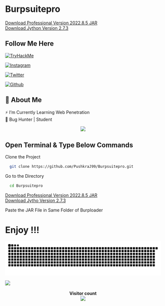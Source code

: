 # Burpsuitepro
[Download Professional Version 2022.8.5 JAR]( https://portswigger.net/burp/releases/professional-community-2022-8-5 ) <br>
[Download Jython Version 2.7.3]( https://repo1.maven.org/maven2/org/python/jython-installer/2.7.3/jython-installer-2.7.3.jar )



## Follow Me Here
[![TryHackMe](https://img.shields.io/badge/TryHackMe-%23D42029.svg?logo=TryHackMe&logoColor=white)](https://tryhackme.com/p/PushkaraJ)

[![Instagram](https://img.shields.io/badge/Instagram-E4405F?style=for-the-badge&logo=instagram&logoColor=white)](https://instagram.com/you_are_not_goodlooking_but_he)

[![Twitter](https://img.shields.io/badge/Twitter-1DA1F2?style=for-the-badge&logo=twitter&logoColor=white)](https://twitter.com/PushkraJ99) 

[![Github](https://img.shields.io/badge/GitHub-100000?style=for-the-badge&logo=github&logoColor=white)](https://github.com/PushkraJ99)


## 🚀 About Me

⚡ I’m Currently Learning Web Penetration <br>
👾 Bug Hunter | Student
<p align="center">
<img src="https://media.giphy.com/media/WUlplcMpOCEmTGBtBW/giphy.gif" width="500"> 
</p>


## Open Terminal & Type Below Commands

Clone the Project

```bash
  git clone https://github.com/PushkraJ99/Burpsuitepro.git
```

Go to the Directory

```bash
  cd Burpsuitepro
```

[Download Professional Version 2022.8.5 JAR]( https://portswigger.net/burp/releases/professional-community-2022-8-5 ) <br>
[Download Jytho Version 2.7.3]( https://repo1.maven.org/maven2/org/python/jython-installer/2.7.3/jython-installer-2.7.3.jar )


Paste the JAR File in Same Folder of Burploader


# Enjoy !!!

<p align="center">
<img src="https://github.com/PushkraJ99/Snake4Readme/blob/main/Snake4Readme/grid-snake.svg">
</p>

[![](https://visitcount.itsvg.in/api?id=PushkraJ99&icon=8&color=12)](https://visitcount.itsvg.in)

<p align="center"> 
  <b> Visitor count</b><br>
  <img src="https://profile-counter.glitch.me/PushkraJ99/count.svg" />
</p>
